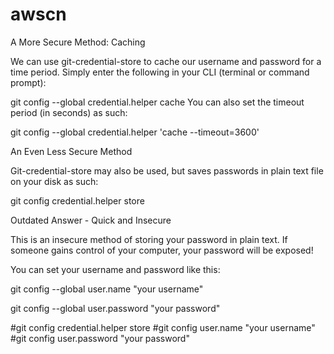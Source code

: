 # awscn

A More Secure Method: Caching

We can use git-credential-store to cache our username and password for a time period. Simply enter the following in your CLI (terminal or command prompt):

git config --global credential.helper cache
You can also set the timeout period (in seconds) as such:

git config --global credential.helper 'cache --timeout=3600'

An Even Less Secure Method

Git-credential-store may also be used, but saves passwords in plain text file on your disk as such:

git config credential.helper store

Outdated Answer - Quick and Insecure

This is an insecure method of storing your password in plain text. If someone gains control of your computer, your password will be exposed!

You can set your username and password like this:

git config --global user.name "your username"

git config --global user.password "your password"




#git config credential.helper store
#git config user.name "your username"
#git config user.password "your password"
